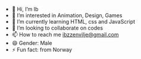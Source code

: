 - 👋 Hi, I’m Ib
- 👀 I’m interested in Animation, Design, Games
- 🌱 I’m currently learning HTML, css and JavaScript
- 💞️ I’m looking to collaborate on codes
- 📫 How to reach me ibzzenvilje@gmail.com
- 😄 Gender: Male
- ⚡ Fun fact: from Norway


<!---
IbzZen08/IbzZen08 is a ✨ special ✨ repository because its `README.md` (this file) appears on your GitHub profile.
You can click the Preview link to take a look at your changes.
--->
